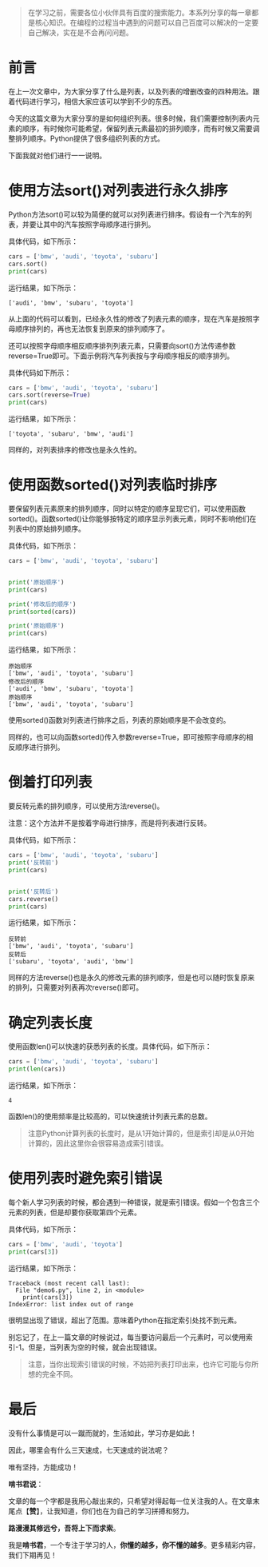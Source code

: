 > 在学习之前，需要各位小伙伴具有百度的搜索能力。本系列分享的每一章都是核心知识。在编程的过程当中遇到的问题可以自己百度可以解决的一定要自己解决，实在是不会再问问题。

# 前言

在上一次文章中，为大家分享了什么是列表，以及列表的增删改查的四种用法。跟着代码进行学习，相信大家应该可以学到不少的东西。

今天的这篇文章为大家分享的是如何组织列表。很多时候，我们需要控制列表内元素的顺序，有时候你可能希望，保留列表元素最初的排列顺序，而有时候又需要调整排列顺序。Python提供了很多组织列表的方式。

下面我就对他们进行一一说明。

# 使用方法sort()对列表进行永久排序

Python方法sort()可以较为简便的就可以对列表进行排序。假设有一个汽车的列表，并要让其中的汽车按照字母顺序进行排列。

具体代码，如下所示：

```python
cars = ['bmw', 'audi', 'toyota', 'subaru']
cars.sort()
print(cars)
```

运行结果，如下所示：

```
['audi', 'bmw', 'subaru', 'toyota']
```

从上面的代码可以看到，已经永久性的修改了列表元素的顺序，现在汽车是按照字母顺序排列的，再也无法恢复到原来的排列顺序了。

还可以按照字母顺序相反顺序排列列表元素，只需要向sort()方法传递参数reverse=True即可。下面示例将汽车列表按与字母顺序相反的顺序排列。

具体代码如下所示：

```python
cars = ['bmw', 'audi', 'toyota', 'subaru']
cars.sort(reverse=True)
print(cars)
```

运行结果，如下所示：

```
['toyota', 'subaru', 'bmw', 'audi']
```

同样的，对列表排序的修改也是永久性的。

# 使用函数sorted()对列表临时排序

要保留列表元素原来的排列顺序，同时以特定的顺序呈现它们，可以使用函数sorted()。函数sorted()让你能够按特定的顺序显示列表元素，同时不影响他们在列表中的原始排列顺序。

具体代码，如下所示：

```python
cars = ['bmw', 'audi', 'toyota', 'subaru']


print('原始顺序')
print(cars)

print('修改后的顺序')
print(sorted(cars))

print('原始顺序')
print(cars)
```

运行结果，如下所示：

```
原始顺序
['bmw', 'audi', 'toyota', 'subaru']
修改后的顺序
['audi', 'bmw', 'subaru', 'toyota']
原始顺序
['bmw', 'audi', 'toyota', 'subaru']
```

使用sorted()函数对列表进行排序之后，列表的原始顺序是不会改变的。

同样的，也可以向函数sorted()传入参数reverse=True，即可按照字母顺序的相反顺序进行排列。

# 倒着打印列表

要反转元素的排列顺序，可以使用方法reverse()。

注意：这个方法并不是按着字母进行排序，而是将列表进行反转。

具体代码，如下所示：

```python
cars = ['bmw', 'audi', 'toyota', 'subaru']
print('反转前')
print(cars)


print('反转后')
cars.reverse()
print(cars)

```

运行结果，如下所示：

```
反转前
['bmw', 'audi', 'toyota', 'subaru']
反转后
['subaru', 'toyota', 'audi', 'bmw']
```

同样的方法reverse()也是永久的修改元素的排列顺序，但是也可以随时恢复原来的排列，只需要对列表再次reverse()即可。

# 确定列表长度

使用函数len()可以快速的获悉列表的长度。具体代码，如下所示：

```python
cars = ['bmw', 'audi', 'toyota', 'subaru']
print(len(cars))
```

运行结果，如下所示：

```
4
```

函数len()的使用频率是比较高的，可以快速统计列表元素的总数。

> 注意Python计算列表的长度时，是从1开始计算的，但是索引却是从0开始计算的，因此这里你会很容易造成索引错误。

# 使用列表时避免索引错误

每个新人学习列表的时候，都会遇到一种错误，就是索引错误。假如一个包含三个元素的列表，但是却要你获取第四个元素。

具体代码，如下所示：

```python
cars = ['bmw', 'audi', 'toyota']
print(cars[3])
```

运行结果，如下所示：

```
Traceback (most recent call last):
  File "demo6.py", line 2, in <module>
    print(cars[3])
IndexError: list index out of range
```

很明显出现了错误，超出了范围。意味着Python在指定索引处找不到元素。

别忘记了，在上一篇文章的时候说过，每当要访问最后一个元素时，可以使用索引-1。但是，当列表为空的时候，就会出现错误。

> 注意，当你出现索引错误的时候，不妨把列表打印出来，也许它可能与你所想的完全不同。

# 最后

没有什么事情是可以一蹴而就的，生活如此，学习亦是如此！

因此，哪里会有什么三天速成，七天速成的说法呢？

唯有坚持，方能成功！

**啃书君说**：

文章的每一个字都是我用心敲出来的，只希望对得起每一位关注我的人。在文章末尾点【**赞**】，让我知道，你们也在为自己的学习拼搏和努力。

**路漫漫其修远兮，吾将上下而求索**。

我是**啃书君**，一个专注于学习的人，**你懂的越多，你不懂的越多**。更多精彩内容，我们下期再见！